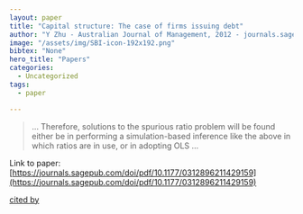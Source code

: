 ```yaml
---
layout: paper
title: "Capital structure: The case of firms issuing debt"
author: "Y Zhu - Australian Journal of Management, 2012 - journals.sagepub.com"
image: "/assets/img/SBI-icon-192x192.png"
bibtex: "None"
hero_title: "Papers"
categories:
  - Uncategorized
tags:
  - paper

---
```

>… Therefore, solutions to the spurious ratio problem will be found either be in performing a simulation-based inference like the above in which ratios are in use, or in adopting OLS …

Link to paper: [https://journals.sagepub.com/doi/pdf/10.1177/0312896211429159](https://journals.sagepub.com/doi/pdf/10.1177/0312896211429159)

[cited by](https://scholar.google.com/scholar?cites=3632684675415352390&as_sdt=2005&sciodt=0,5&hl=en&num=20)
